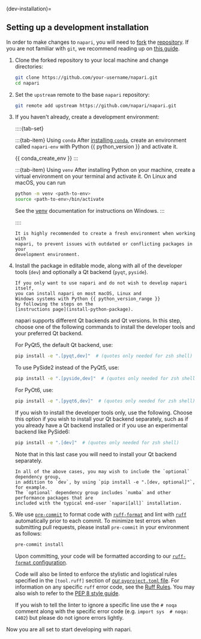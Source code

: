 (dev-installation)=
## Setting up a development installation

In order to make changes to `napari`, you will need to [fork](https://docs.github.com/en/get-started/exploring-projects-on-github/contributing-to-a-project) the
[repository](https://github.com/napari/napari). If you are not familiar with `git`, we recommend reading up on [this guide](https://docs.github.com/en/get-started/using-git/about-git#basic-git-commands).

1. Clone the forked repository to your local machine and change directories:

    ```sh
    git clone https://github.com/your-username/napari.git
    cd napari
    ```

2. Set the `upstream` remote to the base `napari` repository:

    ```sh
    git remote add upstream https://github.com/napari/napari.git
    ```

3. If you haven't already, create a development environment:

    ::::{tab-set}

    :::{tab-item} Using `conda`
    After [installing `conda`](https://www.anaconda.com/download), create an environment called `napari-env` with Python {{ python_version }} and activate it.

    {{ conda_create_env }}
    :::

    :::{tab-item} Using `venv`
    After installing Python on your machine, create a virtual environment on your terminal and activate it. On Linux and macOS, you can run
    ```sh
    python -m venv <path-to-env>
    source <path-to-env>/bin/activate
    ```
    See the [venv](https://docs.python.org/3/library/venv.html) documentation for instructions on Windows.
    :::

    ::::

    ```{note}
    It is highly recommended to create a fresh environment when working with
    napari, to prevent issues with outdated or conflicting packages in your
    development environment.
    ```

4. Install the package in editable mode, along with all of the developer tools (`dev`)
   and optionally a Qt backend (`pyqt`, `pyside`).

    ```{note}
    If you only want to use napari and do not wish to develop napari itself,
    you can install napari on most macOS, Linux and
    Windows systems with Python {{ python_version_range }}
    by following the steps on the
    [instructions page](install-python-package).
    ```

    napari supports different Qt backends and Qt versions. In this step, choose one of the following
    commands to install the developer tools and your preferred Qt backend.

    For PyQt5, the default Qt backend, use:
    ```sh
    pip install -e ".[pyqt,dev]"  # (quotes only needed for zsh shell)
    ```

    To use PySide2 instead of the PyQt5, use:
    ```sh
    pip install -e ".[pyside,dev]"  # (quotes only needed for zsh shell)
    ```

    For PyOt6, use:
    ```sh
    pip install -e ".[pyqt6,dev]"  # (quotes only needed for zsh shell)
    ```

    If you wish to install the developer tools only, use the following. Choose
    this option if you wish to install your Qt backend separately, such as if you already have
    a Qt backend installed or if you use an experimental backend like PySide6:
    ```sh
    pip install -e ".[dev]"  # (quotes only needed for zsh shell)
    ```

    Note that in this last case you will need to install your Qt backend separately.

    ```{note}
    In all of the above cases, you may wish to include the `optional` dependency group,
    in addition to `dev`, by using `pip install -e ".[dev, optional]"`, for example.
    The `optional` dependency group includes `numba` and other performance packages that are
    included with the typical end-user `napari[all]` installation.
    ```

6. We use [`pre-commit`](https://pre-commit.com) to format code with
   [`ruff-format`](https://docs.astral.sh/ruff/formatter/) and lint with
   [`ruff`](https://github.com/astral-sh/ruff) automatically prior to each commit.
   To minimize test errors when submitting pull requests, please install `pre-commit`
   in your environment as follows:

   ```sh
   pre-commit install
   ```

   Upon committing, your code will be formatted according to our [`ruff-format`
   configuration](https://github.com/napari/napari/blob/main/pyproject.toml).

   Code will also be linted to enforce the stylistic and logistical rules specified
   in the `[tool.ruff]` section of
   [our `pyproject.toml` file](https://github.com/napari/napari/blob/main/pyproject.toml).
   For information on any specific `ruff` error code, see the
   [Ruff Rules](https://docs.astral.sh/ruff/rules/).  You may also wish to refer
   to the [PEP 8 style guide](https://peps.python.org/pep-0008/).

   If you wish to tell the linter to ignore a specific line use the `# noqa`
   comment along with the specific error code (e.g. `import sys  # noqa: E402`) but
   please do not ignore errors lightly.

Now you are all set to start developing with napari.

